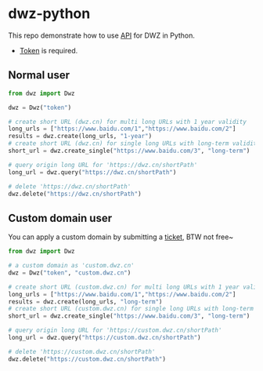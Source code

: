 # dwz-python

This repo demonstrate how to use [API](https://dwz.cn/console/apidoc/v3) for DWZ in Python.

* [Token](https://console.bce.baidu.com/dwz/#/dwz/token) is required.

## Normal user
```python
from dwz import Dwz

dwz = Dwz("token")

# create short URL (dwz.cn) for multi long URLs with 1 year validity
long_urls = ["https://www.baidu.com/1","https://www.baidu.com/2"]
results = dwz.create(long_urls, "1-year")
# create short URL (dwz.cn) for single long URLs with long-term validity
short_url = dwz.create_single("https://www.baidu.com/3", "long-term")

# query origin long URL for 'https://dwz.cn/shortPath'
long_url = dwz.query("https://dwz.cn/shortPath")

# delete 'https://dwz.cn/shortPath'
dwz.delete("https://dwz.cn/shortPath")
```
## Custom domain user
You can apply a custom domain by submitting a [ticket](https://ticket.bce.baidu.com/#/ticket/create~productId=188&questionId=706&channel=2),
BTW not free~
```python
from dwz import Dwz

# a custom domain as 'custom.dwz.cn'
dwz = Dwz("token", "custom.dwz.cn")

# create short URL (custom.dwz.cn) for multi long URLs with 1 year validity
long_urls = ["https://www.baidu.com/1","https://www.baidu.com/2"]
results = dwz.create(long_urls, "long-term")
# create short URL (custom.dwz.cn) for single long URLs with long-term validity
short_url = dwz.create_single("https://www.baidu.com/3", "long-term")

# query origin long URL for 'https://custom.dwz.cn/shortPath'
long_url = dwz.query("https://custom.dwz.cn/shortPath")

# delete 'https://custom.dwz.cn/shortPath'
dwz.delete("https://custom.dwz.cn/shortPath")
```